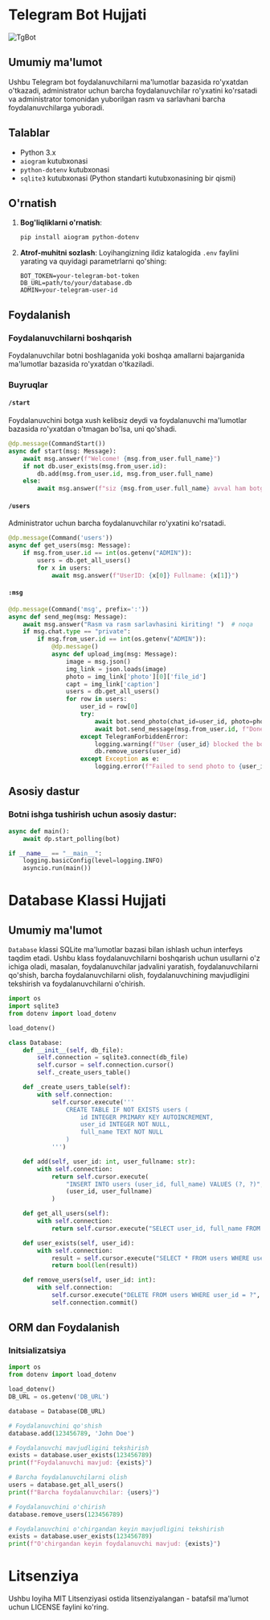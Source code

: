 # Telegram Bot Hujjati
  
![TgBot](https://github.com/user-attachments/assets/f8c481b5-af74-48cf-bed1-bb5979add444)
   
        
## Umumiy ma'lumot 

Ushbu Telegram bot foydalanuvchilarni ma'lumotlar bazasida ro'yxatdan o'tkazadi, administrator uchun barcha foydalanuvchilar ro'yxatini ko'rsatadi va administrator tomonidan yuborilgan rasm va sarlavhani barcha foydalanuvchilarga yuboradi.

## Talablar
 
- Python 3.x 
- `aiogram` kutubxonasi
- `python-dotenv` kutubxonasi 
- `sqlite3` kutubxonasi (Python standarti kutubxonasining bir qismi)

## O'rnatish

1. **Bog'liqliklarni o'rnatish**:
    ```bash
    pip install aiogram python-dotenv
    ```
 
2. **Atrof-muhitni sozlash**:
    Loyihangizning ildiz katalogida `.env` faylini yarating va quyidagi parametrlarni qo'shing:
    ```
    BOT_TOKEN=your-telegram-bot-token
    DB_URL=path/to/your/database.db
    ADMIN=your-telegram-user-id
    ```

## Foydalanish

### Foydalanuvchilarni boshqarish

Foydalanuvchilar botni boshlaganida yoki boshqa amallarni bajarganida ma'lumotlar bazasida ro'yxatdan o'tkaziladi.

### Buyruqlar

#### `/start`

Foydalanuvchini botga xush kelibsiz deydi va foydalanuvchi ma'lumotlar bazasida ro'yxatdan o'tmagan bo'lsa, uni qo'shadi.

```python
@dp.message(CommandStart())
async def start(msg: Message):
    await msg.answer(f"Welcome! {msg.from_user.full_name}")
    if not db.user_exists(msg.from_user.id):
        db.add(msg.from_user.id, msg.from_user.full_name)
    else:
        await msg.answer(f"siz {msg.from_user.full_name} avval ham botga tashrif buyurgansiz ")  # noqa
```

#### `/users`
Administrator uchun barcha foydalanuvchilar ro'yxatini ko'rsatadi.
```python
@dp.message(Command('users'))
async def get_users(msg: Message):
    if msg.from_user.id == int(os.getenv("ADMIN")):
        users = db.get_all_users()
        for x in users:
            await msg.answer(f"UserID: {x[0]} Fullname: {x[1]}")
```
#### `:msg`
```python
@dp.message(Command('msg', prefix=':'))
async def send_meg(msg: Message):
    await msg.answer("Rasm va rasm sarlavhasini kiriting! ")  # noqa
    if msg.chat.type == "private":
        if msg.from_user.id == int(os.getenv("ADMIN")):
            @dp.message()
            async def upload_img(msg: Message):
                image = msg.json()
                img_link = json.loads(image)
                photo = img_link['photo'][0]['file_id']
                capt = img_link['caption']
                users = db.get_all_users()
                for row in users:
                    user_id = row[0]
                    try:
                        await bot.send_photo(chat_id=user_id, photo=photo, caption=capt)
                        await bot.send_message(msg.from_user.id, f"Done message all users")
                    except TelegramForbiddenError:
                        logging.warning(f"User {user_id} blocked the bot. Removing user.")
                        db.remove_users(user_id)
                    except Exception as e:
                        logging.error(f"Failed to send photo to {user_id}: {e}")

```
## Asosiy dastur
### Botni ishga tushirish uchun asosiy dastur:

```python
async def main():
    await dp.start_polling(bot)

if __name__ == "__main__":
    logging.basicConfig(level=logging.INFO)
    asyncio.run(main())

```


# Database Klassi Hujjati

## Umumiy ma'lumot

`Database` klassi SQLite ma'lumotlar bazasi bilan ishlash uchun interfeys taqdim etadi. Ushbu klass foydalanuvchilarni
boshqarish uchun usullarni o'z ichiga oladi, masalan, foydalanuvchilar jadvalini yaratish, foydalanuvchilarni qo'shish,
barcha foydalanuvchilarni olish, foydalanuvchining mavjudligini tekshirish va foydalanuvchilarni o'chirish.


```python
import os
import sqlite3
from dotenv import load_dotenv

load_dotenv()

class Database:
    def __init__(self, db_file):
        self.connection = sqlite3.connect(db_file)
        self.cursor = self.connection.cursor()
        self._create_users_table()

    def _create_users_table(self):
        with self.connection:
            self.cursor.execute('''
                CREATE TABLE IF NOT EXISTS users (
                    id INTEGER PRIMARY KEY AUTOINCREMENT,
                    user_id INTEGER NOT NULL,
                    full_name TEXT NOT NULL
                )
            ''')

    def add(self, user_id: int, user_fullname: str):
        with self.connection:
            return self.cursor.execute(
                "INSERT INTO users (user_id, full_name) VALUES (?, ?)",
                (user_id, user_fullname)
            )

    def get_all_users(self):
        with self.connection:
            return self.cursor.execute("SELECT user_id, full_name FROM users").fetchall()

    def user_exists(self, user_id):
        with self.connection:
            result = self.cursor.execute("SELECT * FROM users WHERE user_id = ?", (user_id,)).fetchmany(1)
            return bool(len(result))

    def remove_users(self, user_id: int):
        with self.connection:
            self.cursor.execute("DELETE FROM users WHERE user_id = ?", (user_id,))
            self.connection.commit()

```

## ORM dan Foydalanish

### Initsializatsiya

```python
import os
from dotenv import load_dotenv

load_dotenv()
DB_URL = os.getenv('DB_URL')

database = Database(DB_URL)

# Foydalanuvchini qo'shish
database.add(123456789, 'John Doe')

# Foydalanuvchi mavjudligini tekshirish
exists = database.user_exists(123456789)
print(f"Foydalanuvchi mavjud: {exists}")

# Barcha foydalanuvchilarni olish
users = database.get_all_users()
print(f"Barcha foydalanuvchilar: {users}")

# Foydalanuvchini o'chirish
database.remove_users(123456789)

# Foydalanuvchini o'chirgandan keyin mavjudligini tekshirish
exists = database.user_exists(123456789)
print(f"O'chirgandan keyin foydalanuvchi mavjud: {exists}")

```
# Litsenziya
Ushbu loyiha MIT Litsenziyasi ostida litsenziyalangan - batafsil ma'lumot uchun LICENSE faylini ko'ring.

